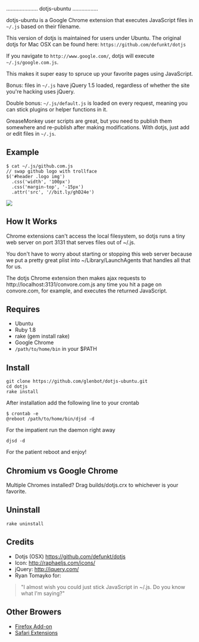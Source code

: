 ..................... dotjs-ubuntu .................

dotjs-ubuntu  is a  Google Chrome  extension  that 
executes JavaScript files in `~/.js` based on their 
filename. 

  This version of dotjs is maintained for
  users under Ubuntu. The original dotjs for Mac OSX
  can be found here: `https://github.com/defunkt/dotjs`

If  you navigate to  `http://www.google.com/`, dotjs
will execute `~/.js/google.com.js`.

This makes it super  easy to spruce up your favorite
pages using JavaScript.

Bonus:  files  in `~/.js`  have  jQuery 1.5  loaded,
regardless  of  whether  the  site  you're  hacking
uses jQuery.

Double bonus: `~/.js/default.js`  is loaded on every
request,  meaning you  can stick  plugins  or helper
functions in it.

GreaseMonkey user scripts are great, but you need to
publish them  somewhere and re-publish  after making
modifications. With dotjs, just add or edit files in
`~/.js`.

## Example

    $ cat ~/.js/github.com.js
    // swap github logo with trollface
    $('#header .logo img')
      .css('width', '100px')
      .css('margin-top', '-15px')
      .attr('src', '//bit.ly/ghD24e')

![](https://bit.ly/gAHTbC)

## How It Works

Chrome extensions can't access the local filesystem,
so dotjs  runs a tiny  web server on port  3131 that
serves files out of ~/.js.

You don't  have to worry about  starting or stopping
this web server because  we put a pretty great plist
into  ~/Library/LaunchAgents that  handles  all that
for us.

The dotjs Chrome extension then makes ajax requests
to http://localhost:3131/convore.com.js any time you
hit a page on convore.com, for example, and executes
the returned JavaScript.

## Requires

- Ubuntu
- Ruby 1.8
- rake (gem install rake)
- Google Chrome
- `/path/to/home/bin` in your $PATH

## Install

    git clone https://github.com/glenbot/dotjs-ubuntu.git
    cd dotjs
    rake install

After installation add the following line to your crontab

    $ crontab -e
    @reboot /path/to/home/bin/djsd -d

For the impatient run the daemon right away

    djsd -d

For the patient reboot and enjoy!

## Chromium vs Google Chrome

Multiple Chromes installed? Drag builds/dotjs.crx to
whichever is your favorite.

## Uninstall

    rake uninstall

## Credits

- Dotjs (OSX) <https://github.com/defunkt/dotjs>
- Icon: <http://raphaeljs.com/icons/>
- jQuery: <http://jquery.com/>
- Ryan Tomayko for:

> "I almost wish you could just
   stick JavaScript in ~/.js. Do
   you know what I'm saying?"

## Other Browers

- [Firefox Add-on](https://github.com/rlr/dotjs-addon)
- [Safari Extensions](https://github.com/wfarr/dotjs.safariextension)
